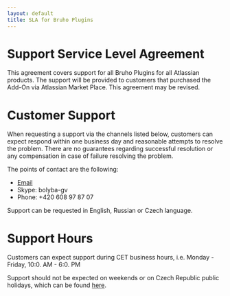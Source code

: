 ```yaml
---
layout: default
title: SLA for Bruho Plugins
---
```


# Support Service Level Agreement

This agreement covers support for all Bruho Plugins for all Atlassian products. The support will be provided to customers 
that purchased the Add-On via Atlassian Market Place. This agreement may be revised.

# Customer Support

When requesting a support via the channels listed below, customers can expect respond within one business 
day and reasonable attempts to resolve the problem. There are no guarantees regarding successful resolution 
or any compensation in case of failure resolving the problem.

The points of contact are the following:

* [Email](mailto:it@bruho.com)
* Skype: bolyba-gv
* Phone: +420 608 97 87 07

Support can be requested in English, Russian or Czech language.

# Support Hours

Customers can expect support during CET business hours, i.e. Monday - Friday, 10:0. AM - 6:0. PM

Support should not be expected on weekends or on Czech Republic public holidays, which can be found [here](http://www.timeanddate.com/holidays/czech/).

